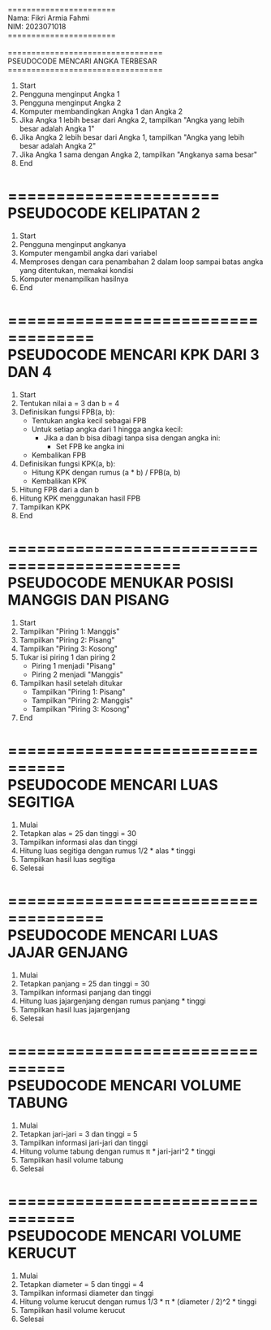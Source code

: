 =======================<br>
Nama: Fikri Armia Fahmi<br>
NIM: 2023071018<br>
=======================<br>
<br>
=================================<br>
PSEUDOCODE MENCARI ANGKA TERBESAR<br>
=================================<br>
1. Start
2. Pengguna menginput Angka 1
3. Pengguna menginput Angka 2
4. Komputer membandingkan Angka 1 dan Angka 2
5. Jika Angka 1 lebih besar dari Angka 2, tampilkan "Angka yang lebih besar adalah Angka 1"
6. Jika Angka 2 lebih besar dari Angka 1, tampilkan "Angka yang lebih besar adalah Angka 2"
7. Jika Angka 1 sama dengan Angka 2, tampilkan "Angkanya sama besar"
8. End

======================<br>
PSEUDOCODE KELIPATAN 2<br>
======================
1. Start
2. Pengguna menginput angkanya
3. Komputer mengambil angka dari variabel
4. Memproses dengan cara penambahan 2 dalam loop sampai batas angka yang ditentukan, memakai kondisi
5. Komputer menampilkan hasilnya
6. End

===================================<br>
PSEUDOCODE MENCARI KPK DARI 3 DAN 4<br>
===================================
1. Start
2. Tentukan nilai a = 3 dan b = 4
3. Definisikan fungsi FPB(a, b):
   - Tentukan angka kecil sebagai FPB
   - Untuk setiap angka dari 1 hingga angka kecil:
     - Jika a dan b bisa dibagi tanpa sisa dengan angka ini:
       - Set FPB ke angka ini
   - Kembalikan FPB
4. Definisikan fungsi KPK(a, b):
   - Hitung KPK dengan rumus (a * b) / FPB(a, b)
   - Kembalikan KPK
5. Hitung FPB dari a dan b
6. Hitung KPK menggunakan hasil FPB
7. Tampilkan KPK
8. End

============================================<br>
PSEUDOCODE MENUKAR POSISI MANGGIS DAN PISANG<br>
============================================
1. Start
2. Tampilkan "Piring 1: Manggis"
3. Tampilkan "Piring 2: Pisang"
4. Tampilkan "Piring 3: Kosong"
5. Tukar isi piring 1 dan piring 2
   - Piring 1 menjadi "Pisang"
   - Piring 2 menjadi "Manggis"
6. Tampilkan hasil setelah ditukar
   - Tampilkan "Piring 1: Pisang"
   - Tampilkan "Piring 2: Manggis"
   - Tampilkan "Piring 3: Kosong"
7. End

================================<br>
PSEUDOCODE MENCARI LUAS SEGITIGA<br>
================================
1. Mulai
2. Tetapkan alas = 25 dan tinggi = 30
3. Tampilkan informasi alas dan tinggi
4. Hitung luas segitiga dengan rumus 1/2 * alas * tinggi
5. Tampilkan hasil luas segitiga
6. Selesai

====================================<br>
PSEUDOCODE MENCARI LUAS JAJAR GENJANG<br>
=====================================
1. Mulai
2. Tetapkan panjang = 25 dan tinggi = 30
3. Tampilkan informasi panjang dan tinggi
4. Hitung luas jajargenjang dengan rumus panjang * tinggi
5. Tampilkan hasil luas jajargenjang
6. Selesai

================================<br>
PSEUDOCODE MENCARI VOLUME TABUNG<br>
================================
1. Mulai
2. Tetapkan jari-jari = 3 dan tinggi = 5
3. Tampilkan informasi jari-jari dan tinggi
4. Hitung volume tabung dengan rumus π * jari-jari^2 * tinggi
5. Tampilkan hasil volume tabung
6. Selesai

=================================<br>
PSEUDOCODE MENCARI VOLUME KERUCUT<br>
=================================
1. Mulai
2. Tetapkan diameter = 5 dan tinggi = 4
3. Tampilkan informasi diameter dan tinggi
4. Hitung volume kerucut dengan rumus 1/3 * π * (diameter / 2)^2 * tinggi
5. Tampilkan hasil volume kerucut
6. Selesai

